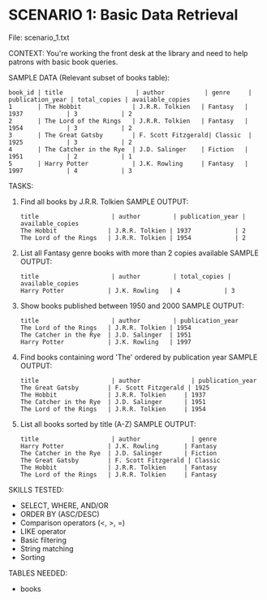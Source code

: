 # SCENARIO 1: Basic Data Retrieval

File: scenario_1.txt

CONTEXT:
You're working the front desk at the library and need to help patrons with basic book queries.

SAMPLE DATA (Relevant subset of books table):

```
book_id | title                    | author           | genre     | publication_year | total_copies | available_copies
1       | The Hobbit              | J.R.R. Tolkien   | Fantasy   | 1937            | 3            | 2
2       | The Lord of the Rings   | J.R.R. Tolkien   | Fantasy   | 1954            | 3            | 2
3       | The Great Gatsby        | F. Scott Fitzgerald| Classic  | 1925            | 3            | 2
4       | The Catcher in the Rye  | J.D. Salinger    | Fiction   | 1951            | 2            | 1
5       | Harry Potter            | J.K. Rowling     | Fantasy   | 1997            | 4            | 3
```

TASKS:

1. Find all books by J.R.R. Tolkien
   SAMPLE OUTPUT:

   ```
   title                    | author         | publication_year | available_copies
   The Hobbit              | J.R.R. Tolkien | 1937            | 2
   The Lord of the Rings   | J.R.R. Tolkien | 1954            | 2
   ```

2. List all Fantasy genre books with more than 2 copies available
   SAMPLE OUTPUT:

   ```
   title                    | author         | total_copies | available_copies
   Harry Potter            | J.K. Rowling   | 4            | 3
   ```

3. Show books published between 1950 and 2000
   SAMPLE OUTPUT:

   ```
   title                    | author         | publication_year
   The Lord of the Rings   | J.R.R. Tolkien | 1954
   The Catcher in the Rye  | J.D. Salinger  | 1951
   Harry Potter            | J.K. Rowling   | 1997
   ```

4. Find books containing word 'The' ordered by publication year
   SAMPLE OUTPUT:

   ```
   title                    | author              | publication_year
   The Great Gatsby        | F. Scott Fitzgerald | 1925
   The Hobbit              | J.R.R. Tolkien     | 1937
   The Catcher in the Rye  | J.D. Salinger      | 1951
   The Lord of the Rings   | J.R.R. Tolkien     | 1954
   ```

5. List all books sorted by title (A-Z)
   SAMPLE OUTPUT:
   ```
   title                    | author              | genre
   Harry Potter            | J.K. Rowling       | Fantasy
   The Catcher in the Rye  | J.D. Salinger      | Fiction
   The Great Gatsby        | F. Scott Fitzgerald | Classic
   The Hobbit              | J.R.R. Tolkien     | Fantasy
   The Lord of the Rings   | J.R.R. Tolkien     | Fantasy
   ```

SKILLS TESTED:

- SELECT, WHERE, AND/OR
- ORDER BY (ASC/DESC)
- Comparison operators (<, >, =)
- LIKE operator
- Basic filtering
- String matching
- Sorting

TABLES NEEDED:

- books
